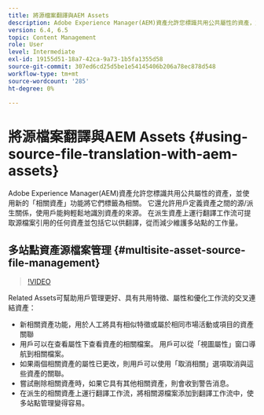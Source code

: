 ```yaml
---
title: 將源檔案翻譯與AEM Assets
description: Adobe Experience Manager(AEM)資產允許您標識共用公共屬性的資產，並使用新的「相關資產」功能將它們標籤為相關。 它還允許用戶定義資產之間的源/派生關係，使用戶能夠輕鬆地識別資產的來源。 在派生資產上運行翻譯工作流可提取源檔案引用的任何資產並包括它以供翻譯，從而減少維護多站點的工作量。
version: 6.4, 6.5
topic: Content Management
role: User
level: Intermediate
exl-id: 19155d51-18a7-42ca-9a73-1b5fa1355d58
source-git-commit: 307ed6cd25d5be1e54145406b206a78ec878d548
workflow-type: tm+mt
source-wordcount: '285'
ht-degree: 0%

---
```


# 將源檔案翻譯與AEM Assets {#using-source-file-translation-with-aem-assets}

Adobe Experience Manager(AEM)資產允許您標識共用公共屬性的資產，並使用新的「相關資產」功能將它們標籤為相關。 它還允許用戶定義資產之間的源/派生關係，使用戶能夠輕鬆地識別資產的來源。 在派生資產上運行翻譯工作流可提取源檔案引用的任何資產並包括它以供翻譯，從而減少維護多站點的工作量。

## 多站點資產源檔案管理 {#multisite-asset-source-file-management}

>[!VIDEO](https://video.tv.adobe.com/v/18331/?quality=9&learn=on)

Related Assets可幫助用戶管理更好、具有共用特徵、屬性和優化工作流的交叉連結資產：

* 新相關資產功能，用於人工將具有相似特徵或屬於相同市場活動或項目的資產關聯
* 用戶可以在查看屬性下查看資產的相關檔案。 用戶可以從「視圖屬性」窗口導航到相關檔案。
* 如果兩個相關資產的屬性已更改，則用戶可以使用「取消相關」選項取消與這些資產的關聯。
* 嘗試刪除相關資產時，如果它具有其他相關資產，則會收到警告消息。
* 在派生的相關資產上運行翻譯工作流，將相關源檔案添加到翻譯工作流中，使多站點管理變得容易。
